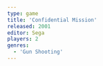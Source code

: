 ```yaml
---
type: game
title: 'Confidential Mission'
released: 2001
editor: Sega
players: 2
genres:
  - 'Gun Shooting'
---
```


